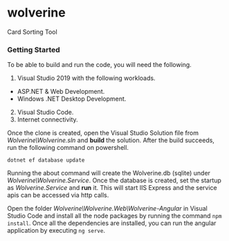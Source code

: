 # wolverine
Card Sorting Tool

### Getting Started
To be able to build and run the code, you will need the following. 
1. Visual Studio 2019 with the following workloads. 
- ASP.NET & Web Development.
- Windows .NET Desktop Development. 
2. Visual Studio Code. 
3. Internet connectivity. 

Once the clone is created, open the Visual Studio Solution file from *Wolverine\Wolverine.sln* and **build** the solution. 
After the build succeeds, run the following command on powershell.

` dotnet ef database update `

Running the about command will create the Wolverine.db (sqlite) under *Wolverine\Wolverine.Service*. 
Once the database is created, set the startup as *Wolverine.Service* and **run** it. This will start IIS Express and the service apis can be accessed via http calls. 

Open the folder *Wolverine\Wolverine.Web\Wolverine-Angular* in Visual Studio Code and install all the node packages by running the command `npm install`. Once all the dependencies are installed, you can run the angular application by executing `ng serve`. 

